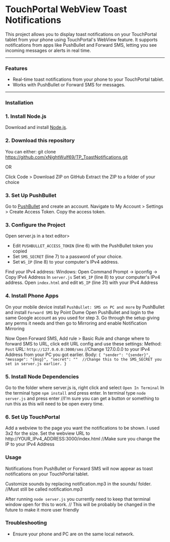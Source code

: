 # TouchPortal WebView Toast Notifications

This project allows you to display toast notifications on your TouchPortal tablet from your phone using TouchPortal's WebView feature. It supports notifications from apps like PushBullet and Forward SMS, letting you see incoming messages or alerts in real time.

---

### Features

- Real-time toast notifications from your phone to your TouchPortal tablet.
- Works with PushBullet or Forward SMS for messages.

---

### Installation

### 1. Install Node.js
Download and install [Node.js](https://nodejs.org/).

### 2. Download this repository
You can either:
   git clone https://github.com/xNightWulf69/TP_ToastNotifications.git

OR

   Click Code > Download ZIP on GitHub
   Extract the ZIP to a folder of your choice

### 3. Set Up PushBullet
Go to [PushBullet](https://www.pushbullet.com) and create an account.
Navigate to My Account > Settings > Create Access Token.
Copy the access token.

### 3. Configure the Project
Open server.js in a text editor>
- Edit `PUSHBULLET_ACCESS_TOKEN` (line 6) with the PushBullet token you copied
- Set `SMS_SECRET` (line 7) to a password of your choice.
- Set `WS_IP` (line 8) to your computer's IPv4 address.

Find your IPv4 address:
Windows: Open Command Prompt → ipconfig → Copy IPv4 Address
In `server.js` Set `WS_IP` (line 8) to your computer's IPv4 address.
Open `index.html` and edit `WS_IP` (line 31) with your IPv4 Address

### 4. Install Phone Apps
On your mobile device install `PushBullet: SMS on PC and more` by PushBullet and install `Forward SMS` by Point Dume
Open PushBullet and login to the same Google account as you used for step 3.
Go through the setup giving any perms it needs and then go to Mirroring and enable Notification Mirroring

Now Open Forward SMS, Add rule > Basic Rule and change where to forward SMS to URL, click edit URL config and use these settings:
    Method: `Post`
    URL: `http://127.0.0.0:3000/sms` //Change 127.0.0.0 to your IPv4 Address from your PC you got earlier.
    Body:
`{
"sender": "{sender}",
"message": "{msg}",
"secret": ""  //Change this to the SMS_SECRET you set in server.js earlier.
}`

### 5. Install Node Dependencies
Go to the folder where server.js is, right click and select `Open In Terminal`
In the terminal type `npm install` and press enter.
In terminal type `node server.js` and press enter //I'm sure you can get a button or something to run this as this will need to be open every time.

### 6. Set Up TouchPortal
Add a webview to the page you want the notifications to be shown.
I used 3x2 for the size.
Set the webview URL to http://YOUR_IPv4_ADDRESS:3000/index.html //Make sure you change the IP to your IPv4 Address

### Usage

Notifications from PushBullet or Forward SMS will now appear as toast notifications on your TouchPortal tablet.

Customize sounds by replacing notification.mp3 in the sounds/ folder. //Must still be called notification.mp3


After running `node server.js` you currently need to keep that terminal window open for this to work. // This will be probably be changed in the future to make it more user friendly

### Troubleshooting
- Ensure your phone and PC are on the same local network.



